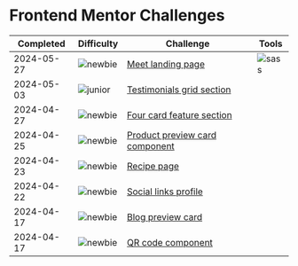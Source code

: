 # Frontend Mentor Challenges

| Completed  | Difficulty | Challenge                                                                                    | Tools                        |
|------------|------------|----------------------------------------------------------------------------------------------|------------------------------|
| 2024-05-27 | ![newbie]  | [Meet landing page](https://github.com/moadavou/meet-landing-page)                           | ![sass]                      |
| 2024-05-03 | ![junior]  | [Testimonials grid section](https://github.com/moadavou/testimonials-grid-section)           |                              |
| 2024-04-27 | ![newbie]  | [Four card feature section](https://github.com/moadavou/four-card-feature-section)           |                              |
| 2024-04-25 | ![newbie]  | [Product preview card component](https://github.com/moadavou/product-preview-card-component) |                              |
| 2024-04-23 | ![newbie]  | [Recipe page](https://github.com/moadavou/recipe-page)                                       |                              |
| 2024-04-22 | ![newbie]  | [Social links profile](https://github.com/moadavou/social-links-profile)                     |                              |
| 2024-04-17 | ![newbie]  | [Blog preview card](https://github.com/moadavou/blog-preview-card)                           |                              |           
| 2024-04-17 | ![newbie]  | [QR code component](https://github.com/moadavou/qr-code-component)                           |                              |

[sass]: https://img.shields.io/badge/Sass-gray?logo=sass&logoColor=white

[guru]: https://img.shields.io/badge/5-Guru-ed2c49
[advanced]: https://img.shields.io/badge/4-Advanced-f48925
[intermediate]: https://img.shields.io/badge/3-Intermediate-f1b604
[junior]: https://img.shields.io/badge/2-Junior-aad742
[newbie]: https://img.shields.io/badge/1-Newbie-6abecd
